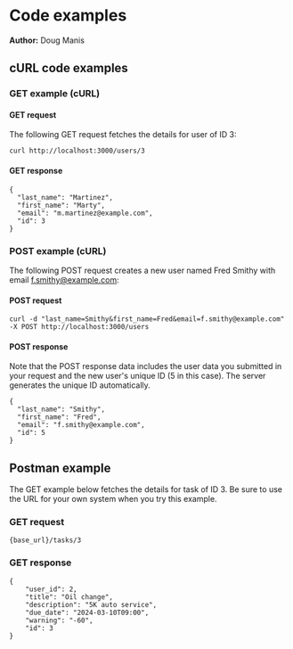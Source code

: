 # Code examples

**Author:** Doug Manis

## cURL code examples 

### GET example (cURL)

#### GET request 

The following GET request fetches the details for user of ID 3: 

```shell
curl http://localhost:3000/users/3
```

#### GET response

```shell
{
  "last_name": "Martinez",
  "first_name": "Marty",
  "email": "m.martinez@example.com",
  "id": 3
}
```

### POST example (cURL) 

The following POST request creates a new user named Fred Smithy with email f.smithy@example.com: 

#### POST request 

```shell
curl -d "last_name=Smithy&first_name=Fred&email=f.smithy@example.com" -X POST http://localhost:3000/users
```

#### POST response 

Note that the POST response data includes the user data you submitted in your request and the new user's unique ID (5 in this case). The server generates the unique ID automatically. 

```shell 
{
  "last_name": "Smithy",
  "first_name": "Fred",
  "email": "f.smithy@example.com",
  "id": 5
}
```

## Postman example

The GET example below fetches the details for task of ID 3. Be sure to use the URL for your own system when you try this example. 

### GET request

```shell
{base_url}/tasks/3
```

### GET response

```shell
{
    "user_id": 2,
    "title": "Oil change",
    "description": "5K auto service",
    "due_date": "2024-03-10T09:00",
    "warning": "-60",
    "id": 3
}
```
